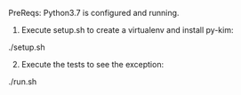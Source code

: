 

PreReqs: Python3.7 is configured and running.

1) Execute setup.sh to create a virtualenv and install py-kim:

./setup.sh

2) Execute the tests to see the exception:

./run.sh

